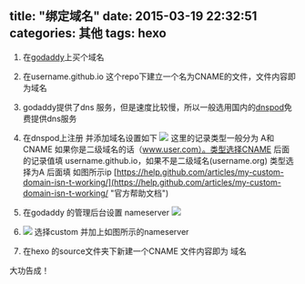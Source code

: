 title: "绑定域名"
date: 2015-03-19 22:32:51
categories: 其他
tags: hexo
---
1. 在[godaddy](https://www.godaddy.com/)上买个域名
2. 在username.github.io 这个repo下建立一个名为CNAME的文件，文件内容即为域名
3. godaddy提供了dns 服务，但是速度比较慢，所以一般选用国内的[dnspod](https://www.dnspod.cn)免费提供dns服务
4. 在dnspod上注册 并添加域名设置如下
    ![](http://i.imgur.com/m1SFX2H.png)
    这里的记录类型一般分为 A和CNAME 如果你是二级域名的话（www.user.com）。类型选择CNAME 后面的记录值填 username.github.io，如果不是二级域名(username.org) 类型选择为A 后面填 如图所示ip  [https://help.github.com/articles/my-custom-domain-isn-t-working/](https://help.github.com/articles/my-custom-domain-isn-t-working/ "官方帮助文档")
5. 在godaddy 的管理后台设置 nameserver ![](http://i.imgur.com/JHL2d38.png)
6. ![](http://i.imgur.com/j5c32Os.png)
	选择custom 并加上如图所示的nameserver

7. 在hexo 的source文件夹下新建一个CNAME 文件内容即为 域名

大功告成！


